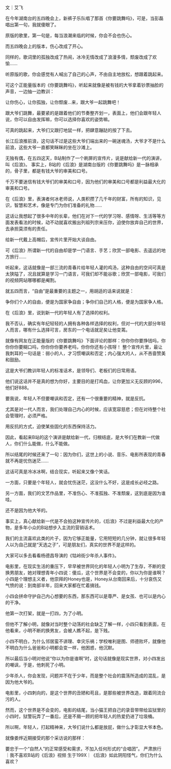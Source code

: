文｜艾飞 

在今年湖南台的五四晚会上，新裤子乐队唱了那首《你要跳舞吗》，可是，当彭磊唱出第一句，我就傻眼了。

原版的歌里，第一句是，每当浪潮来临的时候，你会不会也伤心。

而五四晚会上的版本，伤心改成了开心。

同样的，歌词里的孤独改成了热闹，冰冷无情改成了浪漫多情，颓废改成了欢愉&#8230;&#8230;

听原版的歌，你会感觉有人喊出了自己的心声，不由自主地放松，想跟着跳起来。

可这个正能量版本的《你要跳舞吗》，听起来就像是被有钱的大爷拿着钞票抽脸的声音，一边抽一边教训：

让你伤心，让你孤独，让你颓废&#8230;来，跟大爷一起跳舞吧！

跟大爷们跳舞，最要紧的是跟着他们的节奏整齐划一，表面上，他们会跟年轻人说，你可以自由发挥嘛，你可以选择你喜欢的姿势嘛。

可真的跳起来，大爷们又跟打地鼠一样，把肆意蹦跶的按了下去。

长江后浪推前浪，这句话不过是这些大爷们端出来的一碗迷魂汤，大爷才不是什么前浪，这些大爷一直都笑眯眯的坐在沙滩上。

无独有偶，在五四这天，B站制作了一个刷屏的宣传片，说是献给新一代的演讲，叫《后浪》。 事实上，B站的《后浪》是湖南台版的《你要跳舞吗》是一脉相承的，骨子里，都是有钱大爷的审美和口号。

千万不要迷信有钱大爷们的审美和口号，因为他们的审美和口号都是利益最大化的审美和口号。

在《后浪》里，表演者何冰老师说，人类积攒了几千年的财富，所有的知识，见识，智慧和艺术，像是专门为你们准备的礼物&#8230;&#8230;

这话让我想起了很多中年的长辈，他们在对下一代的学习呀、感情呀、生活等等方面发表看法的时候，动不动就喜欢搬出列祖列宗来压你，迫使你放弃自己的世界，去承担莫须有的责任。

给新一代戴上高帽后，宣传片里开始大谈自由。

可《后浪》所谓新一代的自由却是学一门语言、手艺；欣赏一部电影、去遥远的地方旅行&#8230;&#8230;

听起来，这话就像是一部三流的青春片给年轻人灌的鸡汤，这种自由的空间可真是太狭隘了，况且就算是学习一门语言，可我们却不能谷歌；欣赏一部电影，可我们的视频网站哪哪都是阉割。

就五四而言，“自由”是最重要的主题之一，用胡适的话来说就是：

争你们个人的自由，便是为国家争自由；争你们自己的人格，便是为国家争人格。

在《后浪》里，说到新一代的年轻人有了选择的权利。

我不否认，确实有年纪轻轻的人拥有各种各样选择的权利，但对一代的大部分年轻人而言，哪有什么选择可言，房东的一个电话就足矣让他变蔫。

就像有网友在正能量版的《你要跳舞吗》下面评论的那样：你你你你要挣钱吗，你你你你要糊口吗，你你你你要养老吗，你你你还有小孩呀！ 整个宣传片里，最让我刺耳的一句话是：弱小的人，才习惯嘲讽和否定；内心强大的人，从不吝啬赞美和鼓励。

这是大爷们教训年轻人的标准话术，是领导们、老板们的日常用语。

他们说这话并不是真的想为你好，主要目的是打鸡血，让你更加义无反顾的996，他们好888。

要我说，年轻人不但要嘲讽和否定，还有一个很重要的精神，就是反抗。

尤其是对一代人而言，我们处理自己内心的时候，应该宽容慈悲；但在对待整个社会管理时，必须严格。

用反抗的方式，迫使某些固化的东西保持活力。

因此，看起来B站的这个演讲是献给新一代，归根结底，是大爷们在教新一代做人，你们什么能做，什么不能做。

所以结尾的时候还来了一句：因为你们，这世上的小说、音乐、电影所表现的青春就不再是忧伤迷茫&#8230;&#8230;

这话可真是冷冰冰啊，结合现实，听起来又像个笑话。

一方面，只要是个年轻人，就会忧伤迷茫，这没什么不好，这是成长必经之路。

另一方面，我们的文艺作品里，不准伤心、不准孤独、不准颓废，这到底是因为谁哇。

还不是因为他大爷的。

事实上，真心献给新一代是不会拍这种宣传片的，《后浪》不过是利益最大化的产物，是多年小众的B站想步入主流的营销话术。

我们的主流喜欢此类的片子，因为它够正能量，它用短短的几分钟，就让很多年轻人以为自己就是“天选之子”，可是朋友们，真实的世界不是这样的。

大家可以多去看看杨德昌导演的《牯岭街少年杀人事件》。

电影里，在现实生活的重压下，早早被世界同化的年轻人小明为了生存，不断的变换男朋友，她对理想青年小四说：傻瓜，这个世界是不会变的，你以为你是谁啊？ 小四是个理想主义者，他崇拜的Honey也是，Honey从台南回来后，十分哀伤又气愤的说：到南部半年，回来大家都在忙着搞钱。

小四会拼命守护自己内心想要的东西，那东西可以是尊严、是女孩、也可以是内心的干净。

他第一次打架，就是一打四，为了小明。

但他不了解小明，就像对当时整个动荡的社会缺乏了解一样，小四只看到表面，在他看来，小明不断的换男友，会被人瞧不起，是下贱。

小四不明白，为什么邻居蛮不讲理、幸灾乐祸；学校唯利是图、师德败坏，就像他不明白为什么爸爸和小明都会变一样，他困惑，他沉默。

所以最后当小明对他说“你以为你是谁啊”时，这句话就像是现实世界，对小四发出的嘲讽，于是，他刺死了小明。

少年杀人，你会发现，问题并不在于少年，而是整个社会的震荡所造成的混乱，是因为他大爷的。

电影里，小四刺向的，是这个世界的丑陋和苟且，是那些被世界改造，跟着同流合污的人。

然而，这个世界是不会变的，电影的结尾，当小猫王把自己的录音带带给监狱里的小四时，狱警玩弄了一番后，还是不屑一顾的把年轻人的热爱扔进了垃圾桶。

所以啊，年轻人，打起精神来，大爷们说什么都是放屁，做什么才彰显大爷本色。

就像娄烨近期接受的那个采访说的那样：

要忠于一个“自然人”的正常感受和需求，不加入任何形式的“合唱团”。   严肃旅行｜我不喜欢B站的《后浪》视频  生于199X｜《后浪》如此阴阳怪气，你们为什么喜欢？ 


